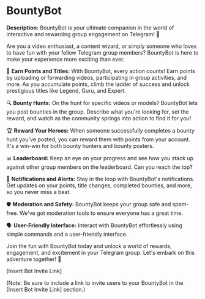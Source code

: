# BountyBot
**Description:**
BountyBot is your ultimate companion in the world of interactive and rewarding group engagement on Telegram! 🤖

Are you a video enthusiast, a content wizard, or simply someone who loves to have fun with your fellow Telegram group members? BountyBot is here to make your experience more exciting than ever.

🌟 **Earn Points and Titles:** With BountyBot, every action counts! Earn points by uploading or forwarding videos, participating in group activities, and more. As you accumulate points, climb the ladder of success and unlock prestigious titles like Legend, Guru, and Expert.

🔍 **Bounty Hunts:** On the hunt for specific videos or models? BountyBot lets you post bounties in the group. Describe what you're looking for, set the reward, and watch as the community springs into action to find it for you!

🏆 **Reward Your Heroes:** When someone successfully completes a bounty hunt you've posted, you can reward them with points from your account. It's a win-win for both bounty hunters and bounty posters.

📊 **Leaderboard:** Keep an eye on your progress and see how you stack up against other group members on the leaderboard. Can you reach the top?

🔔 **Notifications and Alerts:** Stay in the loop with BountyBot's notifications. Get updates on your points, title changes, completed bounties, and more, so you never miss a beat.

🛡️ **Moderation and Safety:** BountyBot keeps your group safe and spam-free. We've got moderation tools to ensure everyone has a great time.

🗣️ **User-Friendly Interface:** Interact with BountyBot effortlessly using simple commands and a user-friendly interface.

Join the fun with BountyBot today and unlock a world of rewards, engagement, and excitement in your Telegram group. Let's embark on this adventure together! 🚀

[Insert Bot Invite Link]

(Note: Be sure to include a link to invite users to your BountyBot in the [Insert Bot Invite Link] section.)
